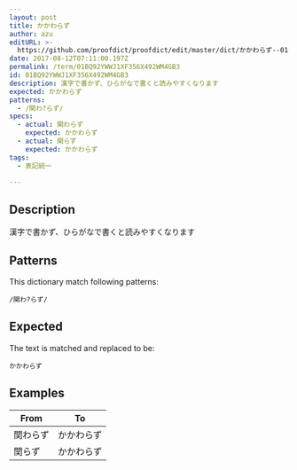 ```yaml
---
layout: post
title: かかわらず
author: azu
editURL: >-
  https://github.com/proofdict/proofdict/edit/master/dict/かかわらず--01BQ92YWWJ1XF356X492WM4GB3.yml
date: 2017-08-12T07:11:00.197Z
permalink: /term/01BQ92YWWJ1XF356X492WM4GB3
id: 01BQ92YWWJ1XF356X492WM4GB3
description: 漢字で書かず、ひらがなで書くと読みやすくなります
expected: かかわらず
patterns:
  - /関わ?らず/
specs:
  - actual: 関わらず
    expected: かかわらず
  - actual: 関らず
    expected: かかわらず
tags:
  - 表記統一

---
```


## Description

漢字で書かず、ひらがなで書くと読みやすくなります

## Patterns

This dictionary match following patterns:

    /関わ?らず/

## Expected

The text is matched and replaced to be:

    かかわらず

## Examples

| From | To    |
| ---- | ----- |
| 関わらず | かかわらず |
| 関らず  | かかわらず |
